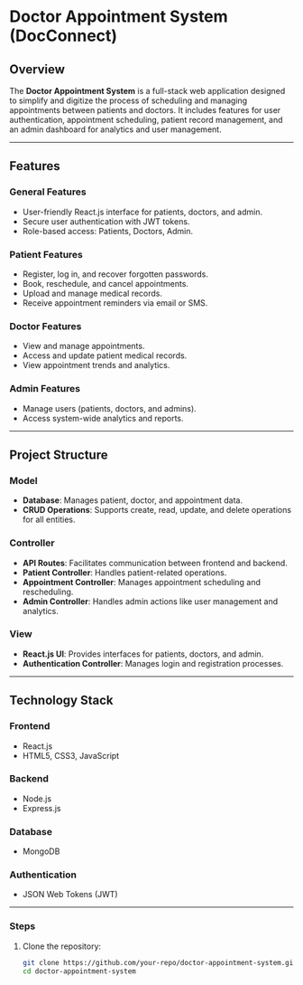 # Doctor Appointment System  (DocConnect)

## Overview  
The **Doctor Appointment System** is a full-stack web application designed to simplify and digitize the process of scheduling and managing appointments between patients and doctors. It includes features for user authentication, appointment scheduling, patient record management, and an admin dashboard for analytics and user management.

---

## Features  

### General Features  
- User-friendly React.js interface for patients, doctors, and admin.  
- Secure user authentication with JWT tokens.  
- Role-based access: Patients, Doctors, Admin.  

### Patient Features  
- Register, log in, and recover forgotten passwords.  
- Book, reschedule, and cancel appointments.  
- Upload and manage medical records.  
- Receive appointment reminders via email or SMS.  

### Doctor Features  
- View and manage appointments.  
- Access and update patient medical records.  
- View appointment trends and analytics.  

### Admin Features  
- Manage users (patients, doctors, and admins).  
- Access system-wide analytics and reports.  

---

## Project Structure  

### Model  
- **Database**: Manages patient, doctor, and appointment data.  
- **CRUD Operations**: Supports create, read, update, and delete operations for all entities.  

### Controller  
- **API Routes**: Facilitates communication between frontend and backend.  
- **Patient Controller**: Handles patient-related operations.  
- **Appointment Controller**: Manages appointment scheduling and rescheduling.  
- **Admin Controller**: Handles admin actions like user management and analytics.  

### View  
- **React.js UI**: Provides interfaces for patients, doctors, and admin.  
- **Authentication Controller**: Manages login and registration processes.  

---

## Technology Stack  

### Frontend  
- React.js  
- HTML5, CSS3, JavaScript  

### Backend  
- Node.js  
- Express.js  

### Database  
- MongoDB  

### Authentication  
- JSON Web Tokens (JWT)  

---

### Steps  
1. Clone the repository:  
   ```bash
   git clone https://github.com/your-repo/doctor-appointment-system.git
   cd doctor-appointment-system
